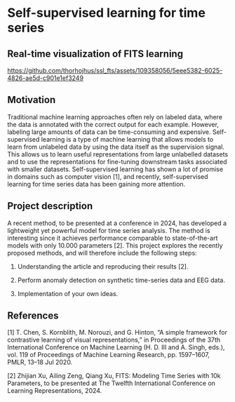 # Self-supervised learning for time series

## Real-time visualization of FITS learning

https://github.com/thorhojhus/ssl_fts/assets/109358056/5eee5382-6025-4826-ae5d-c901e1ef3249

## Motivation

Traditional machine learning approaches often rely on labeled data, where the data is annotated with the correct output for each example. However, labeling large amounts of data can be time-consuming and expensive. Self-supervised learning is a type of machine learning that allows models to learn from unlabeled data by using the data itself as the supervision signal. This allows us to learn useful representations from large unlabelled datasets and to use the representations for fine-tuning downstream tasks associated with smaller datasets.
Self-supervised learning has shown a lot of promise in domains such as computer vision [1], and recently, self-supervised learning for time series data has been gaining more attention.

## Project description

A recent method, to be presented at a conference in 2024, has developed a lightweight yet powerful model for time series analysis. The method is interesting since it achieves performance comparable to state-of-the-art models with only 10.000 parameters [2].
This project explores the recently proposed methods, and will therefore include the following steps:

1. Understanding the article and reproducing their results [2].

2. Perform anomaly detection on synthetic time-series data and EEG data.

3. Implementation of your own ideas.

## References

[1] T. Chen, S. Kornblith, M. Norouzi, and G. Hinton, “A simple framework for contrastive learning of visual representations,” in Proceedings of the 37th International Conference on Machine Learning (H. D. III and A. Singh, eds.), vol. 119 of Proceedings of Machine Learning Research, pp. 1597–1607, PMLR, 13–18 Jul 2020.

[2] Zhijian Xu, Ailing Zeng, Qiang Xu, FITS: Modeling Time Series with 10k Parameters, to be presented at The Twelfth International Conference on Learning Representations, 2024.
